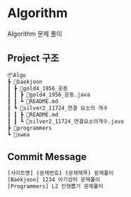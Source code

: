 # Algorithm
Algorithm 문제 풀이

## Project 구조
```bash
📦Algo
┣ 📂baekjoon
┃ ┣ 📂gold4_1956_운동
┃ ┃ ┣ 📜gold4_1956_운동.java
┃ ┃ ┗ 📜README.md
┃ ┗ 📂silver2_11724_연결 요소의 개수
┃ ┃ ┣ 📜README.md
┃ ┃ ┗ 📜silver2_11724_연결요소의개수.java
┣ 📂programmers
┗ 📂swea
```


## Commit Message

```bash
[사이트명] (문제번호) (문제제목) 문제풀이
[Baekjoon] 1234 아기상어 문제풀이
[Programmers] L2 인형뽑기 문제풀이
```
